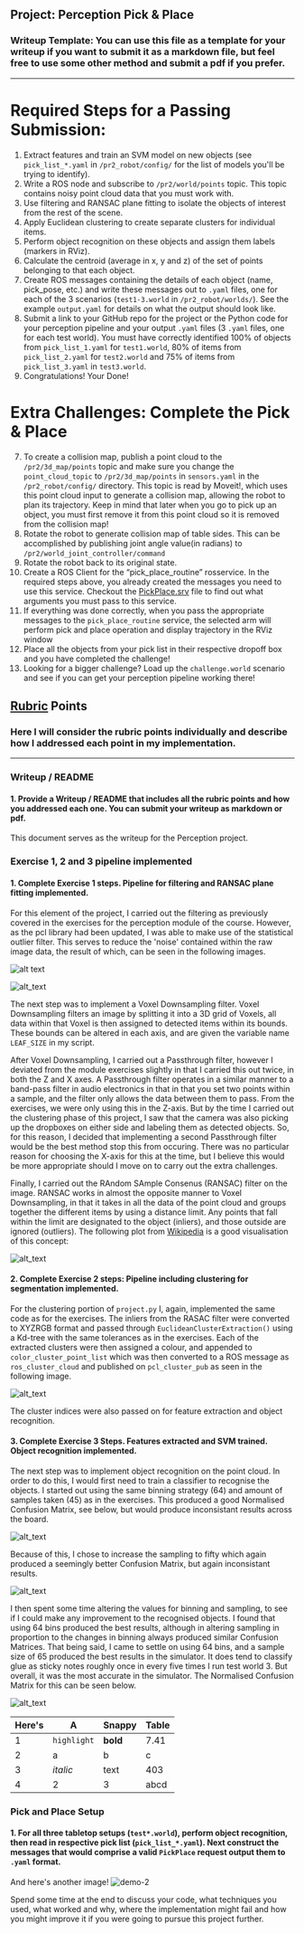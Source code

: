 ## Project: Perception Pick & Place
### Writeup Template: You can use this file as a template for your writeup if you want to submit it as a markdown file, but feel free to use some other method and submit a pdf if you prefer.

---


# Required Steps for a Passing Submission:
1. Extract features and train an SVM model on new objects (see `pick_list_*.yaml` in `/pr2_robot/config/` for the list of models you'll be trying to identify).
2. Write a ROS node and subscribe to `/pr2/world/points` topic. This topic contains noisy point cloud data that you must work with.
3. Use filtering and RANSAC plane fitting to isolate the objects of interest from the rest of the scene.
4. Apply Euclidean clustering to create separate clusters for individual items.
5. Perform object recognition on these objects and assign them labels (markers in RViz).
6. Calculate the centroid (average in x, y and z) of the set of points belonging to that each object.
7. Create ROS messages containing the details of each object (name, pick_pose, etc.) and write these messages out to `.yaml` files, one for each of the 3 scenarios (`test1-3.world` in `/pr2_robot/worlds/`).  See the example `output.yaml` for details on what the output should look like.  
8. Submit a link to your GitHub repo for the project or the Python code for your perception pipeline and your output `.yaml` files (3 `.yaml` files, one for each test world).  You must have correctly identified 100% of objects from `pick_list_1.yaml` for `test1.world`, 80% of items from `pick_list_2.yaml` for `test2.world` and 75% of items from `pick_list_3.yaml` in `test3.world`.
9. Congratulations!  Your Done!

# Extra Challenges: Complete the Pick & Place
7. To create a collision map, publish a point cloud to the `/pr2/3d_map/points` topic and make sure you change the `point_cloud_topic` to `/pr2/3d_map/points` in `sensors.yaml` in the `/pr2_robot/config/` directory. This topic is read by Moveit!, which uses this point cloud input to generate a collision map, allowing the robot to plan its trajectory.  Keep in mind that later when you go to pick up an object, you must first remove it from this point cloud so it is removed from the collision map!
8. Rotate the robot to generate collision map of table sides. This can be accomplished by publishing joint angle value(in radians) to `/pr2/world_joint_controller/command`
9. Rotate the robot back to its original state.
10. Create a ROS Client for the “pick_place_routine” rosservice.  In the required steps above, you already created the messages you need to use this service. Checkout the [PickPlace.srv](https://github.com/udacity/RoboND-Perception-Project/tree/master/pr2_robot/srv) file to find out what arguments you must pass to this service.
11. If everything was done correctly, when you pass the appropriate messages to the `pick_place_routine` service, the selected arm will perform pick and place operation and display trajectory in the RViz window
12. Place all the objects from your pick list in their respective dropoff box and you have completed the challenge!
13. Looking for a bigger challenge?  Load up the `challenge.world` scenario and see if you can get your perception pipeline working there!

## [Rubric](https://review.udacity.com/#!/rubrics/1067/view) Points
### Here I will consider the rubric points individually and describe how I addressed each point in my implementation.  

[//]: # (Image References)

[Image1]: ./pr2_robot/scripts/images/noisey.png
[Image2]: ./pr2_robot/scripts/images/sof_filtered.png
[Image3]: ./pr2_robot/scripts/images/filtered.png
[Image4]: ./pr2_robot/scripts/images/ncm.png
[Image5]: ./pr2_robot/scripts/images/ncm2.png
[Image6]: ./pr2_robot/scripts/images/ncm3.png
[Image7]: ./pr2_robot/scripts/images/clusters.png
[Image8]: ./pr2_robot/scripts/images/RANSAC_plot.png
---
### Writeup / README

#### 1. Provide a Writeup / README that includes all the rubric points and how you addressed each one.  You can submit your writeup as markdown or pdf.  

This document serves as the writeup for the Perception project.

### Exercise 1, 2 and 3 pipeline implemented
#### 1. Complete Exercise 1 steps. Pipeline for filtering and RANSAC plane fitting implemented.

For this element of the project, I carried out the filtering as previously covered in the exercises for the perception module of the course. However, as the pcl library had been updated, I was able to make use of the statistical outlier filter. This serves to reduce the 'noise' contained within the raw image data, the result of which, can be seen in the following images.

![alt text][Image1]

![alt_text][Image2]

The next step was to implement a Voxel Downsampling filter.  Voxel Downsampling filters an image by splitting it into a 3D grid of Voxels, all data within that Voxel is then assigned to detected items within its bounds. These bounds can be altered in each axis, and are given the variable name `LEAF_SIZE` in my script.

After Voxel Downsampling, I carried out a Passthrough filter, however I deviated from the module exercises slightly in that I carried this out twice, in both the Z and X axes. A Passthrough filter operates in a similar manner to a band-pass filter in audio electronics in that in that you set two points within a sample, and the filter only allows the data between them to pass. From the exercises, we were only using this in the Z-axis. But by the time I carried out the clustering phase of this project, I saw that the camera was also picking up the dropboxes on either side and labeling them as detected objects. So, for this reason, I decided that implementing a second Passthrough filter would be the best method stop this from occuring. There was no particular reason for choosing the X-axis for this at the time, but I believe this would be more appropriate should I move on to carry out the extra challenges.

Finally, I carried out the RAndom SAmple Consenus (RANSAC) filter on the image. RANSAC works in almost the opposite manner to Voxel Downsampling, in that it takes in all the data of the point cloud and groups together the different items by using a distance limit. Any points that fall within the limit are designated to the object (inliers), and those outside are ignored (outliers). The following plot from [Wikipedia](https://en.wikipedia.org/wiki/Random_sample_consensus) is a good visualisation of this concept:

![alt_text][Image8]


#### 2. Complete Exercise 2 steps: Pipeline including clustering for segmentation implemented.

For the clustering portion of `project.py` I, again, implemented the same code as for the exercises. The inliers from the RASAC filter were converted to XYZRGB format and passed through `EuclideanClusterExtraction()` using a Kd-tree with the same tolerances as in the exercises. Each of the extracted clusters were then assigned a colour, and appended to `color_cluster_point_list` which was then converted to a ROS message as `ros_cluster_cloud` and published on `pcl_cluster_pub` as seen in the following image.

![alt_text][Image7]

The cluster indices were also passed on for feature extraction and object recognition.

#### 3. Complete Exercise 3 Steps.  Features extracted and SVM trained.  Object recognition implemented.

The next step was to implement object recognition on the point cloud. In order to do this, I would first need to train a classifier to recognise the objects. I started out using the same binning strategy (64) and amount of samples taken (45) as in the exercises. This produced a good Normalised Confusion Matrix, see below, but would produce inconsistant results across the board.

![alt_text][Image4]

Because of this, I chose to increase the sampling to fifty which again produced a seemingly better Confusion Matrix, but again inconsistant results.

![alt_text][Image5]

I then spent some time altering the values for binning and sampling, to see if I could make any improvement to the recognised objects. I found that using 64 bins produced the best results, although in altering sampling in proportion to the changes in binning always produced similar Confusion Matrices. That being said, I came to settle on using 64 bins, and a sample size of 65 produced the best results in the simulator. It does tend to classify glue as sticky notes roughly once in every five times I run test world 3. But overall, it was the most accurate in the simulator. The Normalised Confusion Matrix for this can be seen below.

![alt_text][Image6]




Here's | A | Snappy | Table
--- | --- | --- | ---
1 | `highlight` | **bold** | 7.41
2 | a | b | c
3 | *italic* | text | 403
4 | 2 | 3 | abcd


### Pick and Place Setup

#### 1. For all three tabletop setups (`test*.world`), perform object recognition, then read in respective pick list (`pick_list_*.yaml`). Next construct the messages that would comprise a valid `PickPlace` request output them to `.yaml` format.

And here's another image!
![demo-2](https://user-images.githubusercontent.com/20687560/28748286-9f65680e-7468-11e7-83dc-f1a32380b89c.png)

Spend some time at the end to discuss your code, what techniques you used, what worked and why, where the implementation might fail and how you might improve it if you were going to pursue this project further.  

